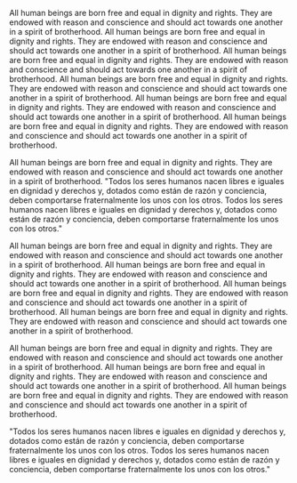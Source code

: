 All human beings are born free and equal in dignity and rights. They are endowed with reason and conscience and should act towards one another in a spirit of brotherhood. All human beings are born free and equal in dignity and rights. They are endowed with reason and conscience and should act towards one another in a spirit of brotherhood. All human beings are born free and equal in dignity and rights. They are endowed with reason and conscience and should act towards one another in a spirit of brotherhood. All human beings are born free and equal in dignity and rights. They are endowed with reason and conscience and should act towards one another in a spirit of brotherhood. All human beings are born free and equal in dignity and rights. They are endowed with reason and conscience and should act towards one another in a spirit of brotherhood. All human beings are born free and equal in dignity and rights. They are endowed with reason and conscience and should act towards one another in a spirit of brotherhood.

All human beings are born free and equal in dignity and rights. They are endowed with reason and conscience and should act towards one another in a spirit of brotherhood. "Todos los seres humanos nacen libres e iguales en dignidad y derechos y, dotados como están de razón y conciencia, deben comportarse fraternalmente los unos con los otros. Todos los seres humanos nacen libres e iguales en dignidad y derechos y, dotados como están de razón y conciencia, deben comportarse fraternalmente los unos con los otros."

All human beings are born free and equal in dignity and rights. They are endowed with reason and conscience and should act towards one another in a spirit of brotherhood. All human beings are born free and equal in dignity and rights. They are endowed with reason and conscience and should act towards one another in a spirit of brotherhood. All human beings are born free and equal in dignity and rights. They are endowed with reason and conscience and should act towards one another in a spirit of brotherhood. All human beings are born free and equal in dignity and rights. They are endowed with reason and conscience and should act towards one another in a spirit of brotherhood.

All human beings are born free and equal in dignity and rights. They are endowed with reason and conscience and should act towards one another in a spirit of brotherhood. All human beings are born free and equal in dignity and rights. They are endowed with reason and conscience and should act towards one another in a spirit of brotherhood. All human beings are born free and equal in dignity and rights. They are endowed with reason and conscience and should act towards one another in a spirit of brotherhood.

"Todos los seres humanos nacen libres e iguales en dignidad y derechos y, dotados como están de razón y conciencia, deben comportarse fraternalmente los unos con los otros. Todos los seres humanos nacen libres e iguales en dignidad y derechos y, dotados como están de razón y conciencia, deben comportarse fraternalmente los unos con los otros."
